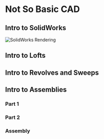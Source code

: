 # Not So Basic CAD


## Intro to SolidWorks
![SolidWorks Rendering](http://www.simpleimageresizer.com/_uploads/photos/4396d8ff/Intro_to_Solidworks_photo_50.png)

## Intro to Lofts

## Intro to Revolves and Sweeps

## Intro to Assemblies
### Part 1
### Part 2
### Assembly

